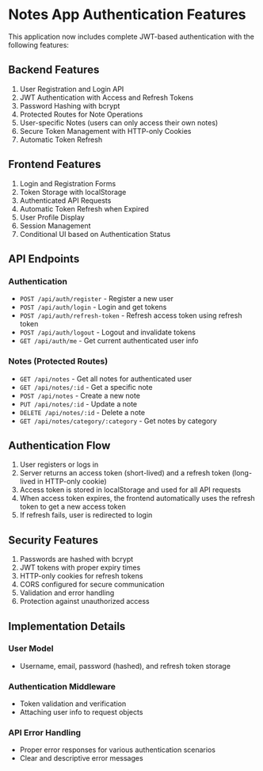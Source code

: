 # Notes App Authentication Features

This application now includes complete JWT-based authentication with the following features:

## Backend Features

1. User Registration and Login API
2. JWT Authentication with Access and Refresh Tokens
3. Password Hashing with bcrypt
4. Protected Routes for Note Operations
5. User-specific Notes (users can only access their own notes)
6. Secure Token Management with HTTP-only Cookies
7. Automatic Token Refresh

## Frontend Features

1. Login and Registration Forms
2. Token Storage with localStorage
3. Authenticated API Requests
4. Automatic Token Refresh when Expired
5. User Profile Display
6. Session Management
7. Conditional UI based on Authentication Status

## API Endpoints

### Authentication
- `POST /api/auth/register` - Register a new user
- `POST /api/auth/login` - Login and get tokens
- `POST /api/auth/refresh-token` - Refresh access token using refresh token
- `POST /api/auth/logout` - Logout and invalidate tokens
- `GET /api/auth/me` - Get current authenticated user info

### Notes (Protected Routes)
- `GET /api/notes` - Get all notes for authenticated user
- `GET /api/notes/:id` - Get a specific note
- `POST /api/notes` - Create a new note
- `PUT /api/notes/:id` - Update a note
- `DELETE /api/notes/:id` - Delete a note
- `GET /api/notes/category/:category` - Get notes by category

## Authentication Flow

1. User registers or logs in
2. Server returns an access token (short-lived) and a refresh token (long-lived in HTTP-only cookie)
3. Access token is stored in localStorage and used for all API requests
4. When access token expires, the frontend automatically uses the refresh token to get a new access token
5. If refresh fails, user is redirected to login

## Security Features

1. Passwords are hashed with bcrypt
2. JWT tokens with proper expiry times
3. HTTP-only cookies for refresh tokens
4. CORS configured for secure communication
5. Validation and error handling
6. Protection against unauthorized access

## Implementation Details

### User Model
- Username, email, password (hashed), and refresh token storage

### Authentication Middleware
- Token validation and verification
- Attaching user info to request objects

### API Error Handling
- Proper error responses for various authentication scenarios
- Clear and descriptive error messages
